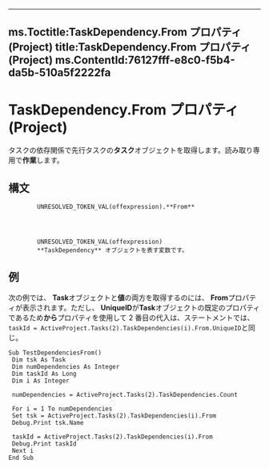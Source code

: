 

---
ms.Toctitle:TaskDependency.From プロパティ (Project)
title:TaskDependency.From プロパティ (Project)
ms.ContentId:76127fff-e8c0-f5b4-da5b-510a5f2222fa
---
# TaskDependency.From プロパティ (Project)




タスクの依存関係で先行タスクの**タスク**オブジェクトを取得します。読み取り専用で**作業**します。

## 構文

            UNRESOLVED_TOKEN_VAL(offexpression).**From**




            UNRESOLVED_TOKEN_VAL(offexpression)
            **TaskDependency** オブジェクトを表す変数です。



## 例
次の例では、 **Task**オブジェクトと**値**の両方を取得するのには、 **From**プロパティが表示されます。ただし、 **UniqueID**が**Task**オブジェクトの既定のプロパティであるため**から**プロパティを使用して 2 番目の代入は、ステートメントでは、 `taskId = ActiveProject.Tasks(2).TaskDependencies(i).From.UniqueID`と同じ。

```vba
Sub TestDependenciesFrom() 
 Dim tsk As Task 
 Dim numDependencies As Integer 
 Dim taskId As Long 
 Dim i As Integer 
 
 numDependencies = ActiveProject.Tasks(2).TaskDependencies.Count 
 
 For i = 1 To numDependencies 
 Set tsk = ActiveProject.Tasks(2).TaskDependencies(i).From 
 Debug.Print tsk.Name 
 
 taskId = ActiveProject.Tasks(2).TaskDependencies(i).From 
 Debug.Print taskId 
 Next i 
End Sub
```





